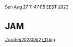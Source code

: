 Sun Aug 27 11:47:06 EEST 2023
# JAM
<a href='./cache/202308/27_11.log'>./cache/202308/27_11.log</a>
